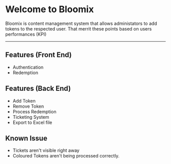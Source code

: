 # Welcome to Bloomix
Bloomix is content management system that allows administators to add tokens to the respected user. That merrit these points based on users performances (KPI)

---

## Features (Front End)

- Authentication
- Redemption

## Features (Back End)

- Add Token
- Remove Token
- Process Redemption
- Ticketing System
- Export to Excel file

## Known Issue

- Tickets aren't visible right away
- Coloured Tokens aren't being processed correctly.

